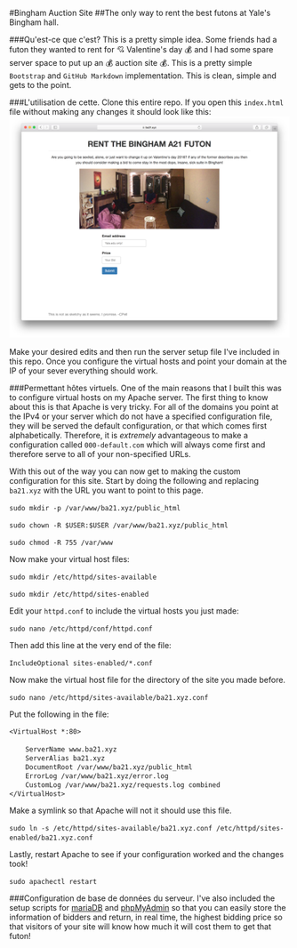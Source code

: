 #Bingham Auction Site
##The only way to rent the best futons at Yale's Bingham hall.


###Qu'est-ce que c'est?
This is a pretty simple idea. Some friends had a futon they wanted to rent for :cupid: Valentine's day :moneybag: and I had some spare server space to put up an :moneybag: auction site :moneybag:. This is a pretty simple `Bootstrap` and `GitHub Markdown` implementation. This is clean, simple and gets to the point.

###L'utilisation de cette.
Clone this entire repo. If you open this `index.html` file without making any changes it should look like this:
![](initial_screenshot.png)

Make your desired edits and then run the server setup file I've included in this repo. Once you configure the virtual hosts and point your domain at the IP of your sever everything should work.


###Permettant hôtes virtuels.
One of the main reasons that I built this was to configure virtual hosts on my Apache server. The first thing to know about this is that Apache is very tricky. For all of the domains you point at the IPv4 or your server which do not have a specified configuration file, they will be served the default configuration, or that which comes first alphabetically. Therefore, it is *extremely* advantageous to make a configuration called `000-default.com` which will always come first and therefore serve to all of your non-specified URLs.

With this out of the way you can now get to making the custom configuration for this site. Start by doing the following and replacing `ba21.xyz` with the URL you want to point to this page.  

`sudo mkdir -p /var/www/ba21.xyz/public_html`

`sudo chown -R $USER:$USER /var/www/ba21.xyz/public_html`

`sudo chmod -R 755 /var/www`

Now make your virtual host files:

`sudo mkdir /etc/httpd/sites-available`

`sudo mkdir /etc/httpd/sites-enabled`

Edit your `httpd.conf` to include the virtual hosts you just made:

`sudo nano /etc/httpd/conf/httpd.conf`

Then add this line at the very end of the file:

`IncludeOptional sites-enabled/*.conf`

Now make the virtual host file for the directory of the site you made before.

`sudo nano /etc/httpd/sites-available/ba21.xyz.conf`


Put the following in the file:
```
<VirtualHost *:80>

    ServerName www.ba21.xyz
    ServerAlias ba21.xyz
    DocumentRoot /var/www/ba21.xyz/public_html
    ErrorLog /var/www/ba21.xyz/error.log
    CustomLog /var/www/ba21.xyz/requests.log combined
</VirtualHost>
```

Make a symlink so that Apache will not it should use this file.

`sudo ln -s /etc/httpd/sites-available/ba21.xyz.conf /etc/httpd/sites-enabled/ba21.xyz.conf`

Lastly, restart Apache to see if your configuration worked and the changes took!

`sudo apachectl restart`


###Configuration de base de données du serveur.
I've also included the setup scripts for [mariaDB](https://mariadb.org/) and [phpMyAdmin](https://www.phpmyadmin.net/) so that you can easily store the information of bidders and return, in real time, the highest bidding price so that visitors of your site will know how much it will cost them to get that futon!
